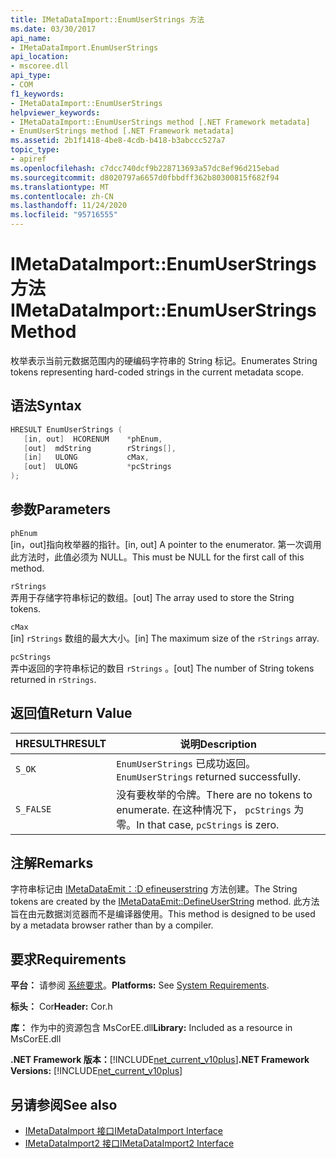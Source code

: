 ```yaml
---
title: IMetaDataImport::EnumUserStrings 方法
ms.date: 03/30/2017
api_name:
- IMetaDataImport.EnumUserStrings
api_location:
- mscoree.dll
api_type:
- COM
f1_keywords:
- IMetaDataImport::EnumUserStrings
helpviewer_keywords:
- IMetaDataImport::EnumUserStrings method [.NET Framework metadata]
- EnumUserStrings method [.NET Framework metadata]
ms.assetid: 2b1f1418-4be8-4cdb-b418-b3abccc527a7
topic_type:
- apiref
ms.openlocfilehash: c7dcc740dcf9b228713693a57dc8ef96d215ebad
ms.sourcegitcommit: d8020797a6657d0fbbdff362b80300815f682f94
ms.translationtype: MT
ms.contentlocale: zh-CN
ms.lasthandoff: 11/24/2020
ms.locfileid: "95716555"
---
```

# <a name="imetadataimportenumuserstrings-method"></a><span data-ttu-id="b2f5b-102">IMetaDataImport::EnumUserStrings 方法</span><span class="sxs-lookup"><span data-stu-id="b2f5b-102">IMetaDataImport::EnumUserStrings Method</span></span>

<span data-ttu-id="b2f5b-103">枚举表示当前元数据范围内的硬编码字符串的 String 标记。</span><span class="sxs-lookup"><span data-stu-id="b2f5b-103">Enumerates String tokens representing hard-coded strings in the current metadata scope.</span></span>  
  
## <a name="syntax"></a><span data-ttu-id="b2f5b-104">语法</span><span class="sxs-lookup"><span data-stu-id="b2f5b-104">Syntax</span></span>  
  
```cpp  
HRESULT EnumUserStrings (  
   [in, out]  HCORENUM    *phEnum,  
   [out]  mdString        rStrings[],  
   [in]   ULONG           cMax,  
   [out]  ULONG           *pcStrings  
);  
```  
  
## <a name="parameters"></a><span data-ttu-id="b2f5b-105">参数</span><span class="sxs-lookup"><span data-stu-id="b2f5b-105">Parameters</span></span>  

 `phEnum`  
 <span data-ttu-id="b2f5b-106">[in，out]指向枚举器的指针。</span><span class="sxs-lookup"><span data-stu-id="b2f5b-106">[in, out] A pointer to the enumerator.</span></span> <span data-ttu-id="b2f5b-107">第一次调用此方法时，此值必须为 NULL。</span><span class="sxs-lookup"><span data-stu-id="b2f5b-107">This must be NULL for the first call of this method.</span></span>  
  
 `rStrings`  
 <span data-ttu-id="b2f5b-108">弄用于存储字符串标记的数组。</span><span class="sxs-lookup"><span data-stu-id="b2f5b-108">[out] The array used to store the String tokens.</span></span>  
  
 `cMax`  
 <span data-ttu-id="b2f5b-109">[in] `rStrings` 数组的最大大小。</span><span class="sxs-lookup"><span data-stu-id="b2f5b-109">[in] The maximum size of the `rStrings` array.</span></span>  
  
 `pcStrings`  
 <span data-ttu-id="b2f5b-110">弄中返回的字符串标记的数目 `rStrings` 。</span><span class="sxs-lookup"><span data-stu-id="b2f5b-110">[out] The number of String tokens returned in `rStrings`.</span></span>  
  
## <a name="return-value"></a><span data-ttu-id="b2f5b-111">返回值</span><span class="sxs-lookup"><span data-stu-id="b2f5b-111">Return Value</span></span>  
  
|<span data-ttu-id="b2f5b-112">HRESULT</span><span class="sxs-lookup"><span data-stu-id="b2f5b-112">HRESULT</span></span>|<span data-ttu-id="b2f5b-113">说明</span><span class="sxs-lookup"><span data-stu-id="b2f5b-113">Description</span></span>|  
|-------------|-----------------|  
|`S_OK`|<span data-ttu-id="b2f5b-114">`EnumUserStrings` 已成功返回。</span><span class="sxs-lookup"><span data-stu-id="b2f5b-114">`EnumUserStrings` returned successfully.</span></span>|  
|`S_FALSE`|<span data-ttu-id="b2f5b-115">没有要枚举的令牌。</span><span class="sxs-lookup"><span data-stu-id="b2f5b-115">There are no tokens to enumerate.</span></span> <span data-ttu-id="b2f5b-116">在这种情况下， `pcStrings` 为零。</span><span class="sxs-lookup"><span data-stu-id="b2f5b-116">In that case, `pcStrings` is zero.</span></span>|  
  
## <a name="remarks"></a><span data-ttu-id="b2f5b-117">注解</span><span class="sxs-lookup"><span data-stu-id="b2f5b-117">Remarks</span></span>  

 <span data-ttu-id="b2f5b-118">字符串标记由 [IMetaDataEmit：:D efineuserstring](imetadataemit-defineuserstring-method.md) 方法创建。</span><span class="sxs-lookup"><span data-stu-id="b2f5b-118">The String tokens are created by the [IMetaDataEmit::DefineUserString](imetadataemit-defineuserstring-method.md) method.</span></span> <span data-ttu-id="b2f5b-119">此方法旨在由元数据浏览器而不是编译器使用。</span><span class="sxs-lookup"><span data-stu-id="b2f5b-119">This method is designed to be used by a metadata browser rather than by a compiler.</span></span>  
  
## <a name="requirements"></a><span data-ttu-id="b2f5b-120">要求</span><span class="sxs-lookup"><span data-stu-id="b2f5b-120">Requirements</span></span>  

 <span data-ttu-id="b2f5b-121">**平台：** 请参阅 [系统要求](../../get-started/system-requirements.md)。</span><span class="sxs-lookup"><span data-stu-id="b2f5b-121">**Platforms:** See [System Requirements](../../get-started/system-requirements.md).</span></span>  
  
 <span data-ttu-id="b2f5b-122">**标头：** Cor</span><span class="sxs-lookup"><span data-stu-id="b2f5b-122">**Header:** Cor.h</span></span>  
  
 <span data-ttu-id="b2f5b-123">**库：** 作为中的资源包含 MsCorEE.dll</span><span class="sxs-lookup"><span data-stu-id="b2f5b-123">**Library:** Included as a resource in MsCorEE.dll</span></span>  
  
 <span data-ttu-id="b2f5b-124">**.NET Framework 版本：**[!INCLUDE[net_current_v10plus](../../../../includes/net-current-v10plus-md.md)]</span><span class="sxs-lookup"><span data-stu-id="b2f5b-124">**.NET Framework Versions:** [!INCLUDE[net_current_v10plus](../../../../includes/net-current-v10plus-md.md)]</span></span>  
  
## <a name="see-also"></a><span data-ttu-id="b2f5b-125">另请参阅</span><span class="sxs-lookup"><span data-stu-id="b2f5b-125">See also</span></span>

- [<span data-ttu-id="b2f5b-126">IMetaDataImport 接口</span><span class="sxs-lookup"><span data-stu-id="b2f5b-126">IMetaDataImport Interface</span></span>](imetadataimport-interface.md)
- [<span data-ttu-id="b2f5b-127">IMetaDataImport2 接口</span><span class="sxs-lookup"><span data-stu-id="b2f5b-127">IMetaDataImport2 Interface</span></span>](imetadataimport2-interface.md)
